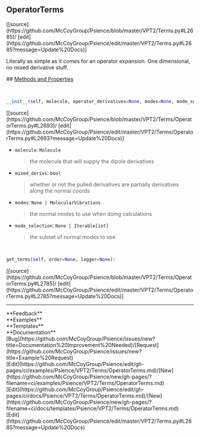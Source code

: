 ## <a id="Psience.VPT2.Terms.OperatorTerms">OperatorTerms</a> 

<div class="docs-source-link" markdown="1">
[[source](https://github.com/McCoyGroup/Psience/blob/master/VPT2/Terms.py#L2685)/
[edit](https://github.com/McCoyGroup/Psience/edit/master/VPT2/Terms.py#L2685?message=Update%20Docs)]
</div>

Literally as simple as it comes for an operator expansion.
One dimensional, no mixed derivative stuff.







<div class="collapsible-section">
 <div class="collapsible-section collapsible-section-header" markdown="1">
## <a class="collapse-link" data-toggle="collapse" href="#methods" markdown="1"> Methods and Properties</a> <a class="float-right" data-toggle="collapse" href="#methods"><i class="fa fa-chevron-down"></i></a>
 </div>
 <div class="collapsible-section collapsible-section-body collapse show" id="methods" markdown="1">
 
<a id="Psience.VPT2.Terms.OperatorTerms.__init__" class="docs-object-method">&nbsp;</a> 
```python
__init__(self, molecule, operator_derivatives=None, modes=None, mode_selection=None, logger=None, parallelizer=None, checkpointer=None, **opts): 
```
<div class="docs-source-link" markdown="1">
[[source](https://github.com/McCoyGroup/Psience/blob/master/VPT2/Terms/OperatorTerms.py#L2693)/
[edit](https://github.com/McCoyGroup/Psience/edit/master/VPT2/Terms/OperatorTerms.py#L2693?message=Update%20Docs)]
</div>

  - `molecule`: `Molecule`
    > the molecule that will supply the dipole derivatives
  - `mixed_derivs`: `bool`
    > whether or not the pulled derivatives are partially derivatives along the normal coords
  - `modes`: `None | MolecularVibrations`
    > the normal modes to use when doing calculations
  - `mode_selection`: `None | Iterable[int]`
    > the subset of normal modes to use


<a id="Psience.VPT2.Terms.OperatorTerms.get_terms" class="docs-object-method">&nbsp;</a> 
```python
get_terms(self, order=None, logger=None): 
```
<div class="docs-source-link" markdown="1">
[[source](https://github.com/McCoyGroup/Psience/blob/master/VPT2/Terms/OperatorTerms.py#L2785)/
[edit](https://github.com/McCoyGroup/Psience/edit/master/VPT2/Terms/OperatorTerms.py#L2785?message=Update%20Docs)]
</div>
 </div>
</div>












---


<div markdown="1" class="text-secondary">
<div class="container">
  <div class="row">
   <div class="col" markdown="1">
**Feedback**   
</div>
   <div class="col" markdown="1">
**Examples**   
</div>
   <div class="col" markdown="1">
**Templates**   
</div>
   <div class="col" markdown="1">
**Documentation**   
</div>
   <div class="col" markdown="1">
   
</div>
   <div class="col" markdown="1">
   
</div>
   <div class="col" markdown="1">
   
</div>
</div>
  <div class="row">
   <div class="col" markdown="1">
[Bug](https://github.com/McCoyGroup/Psience/issues/new?title=Documentation%20Improvement%20Needed)/[Request](https://github.com/McCoyGroup/Psience/issues/new?title=Example%20Request)   
</div>
   <div class="col" markdown="1">
[Edit](https://github.com/McCoyGroup/Psience/edit/gh-pages/ci/examples/Psience/VPT2/Terms/OperatorTerms.md)/[New](https://github.com/McCoyGroup/Psience/new/gh-pages/?filename=ci/examples/Psience/VPT2/Terms/OperatorTerms.md)   
</div>
   <div class="col" markdown="1">
[Edit](https://github.com/McCoyGroup/Psience/edit/gh-pages/ci/docs/Psience/VPT2/Terms/OperatorTerms.md)/[New](https://github.com/McCoyGroup/Psience/new/gh-pages/?filename=ci/docs/templates/Psience/VPT2/Terms/OperatorTerms.md)   
</div>
   <div class="col" markdown="1">
[Edit](https://github.com/McCoyGroup/Psience/edit/master/VPT2/Terms.py#L2685?message=Update%20Docs)   
</div>
   <div class="col" markdown="1">
   
</div>
   <div class="col" markdown="1">
   
</div>
   <div class="col" markdown="1">
   
</div>
</div>
</div>
</div>